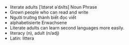 - literate adults [ˈlɪtərət əˈdʌlts] Noun Phrase  
- Grown people who can read and write  
- Người trưởng thành biết đọc viết  
- alphabetisierte Erwachsene  
- Literate adults can learn second languages more easily.  
- literacy (n), adult (n/adj)  
- Latin: littera
